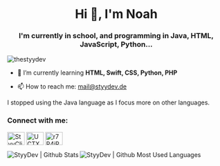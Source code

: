 <h1 align="center">Hi 👋, I'm Noah</h1>
<h3 align="center">I'm currently in school, and programming in Java, HTML, JavaScript, Python...</h3>

<p align="left"> <img src="https://komarev.com/ghpvc/?username=thestyydev&label=Profile%20views&color=0e75b6&style=flat" alt="thestyydev" /> </p>


- 🌱 I’m currently learning **HTML, Swift, CSS, Python, PHP**

- 📫 How to reach me: mail@styydev.de

I stopped using the Java language as I focus more on other languages.

<h3 align="left">Connect with me:</h3>
<p align="left">
<a href="https://twitter.com/StyyDev" target="blank"><img align="center" src="https://cdn.jsdelivr.net/npm/simple-icons@3.0.1/icons/twitter.svg" alt="StyyClient" height="30" width="40" /></a>
<a href="https://youtube.com/channel/UCTXVEP8mJOilMbPEaFgbOgw" target="blank"><img align="center" src="https://cdn.jsdelivr.net/npm/simple-icons@3.0.1/icons/youtube.svg" alt="UCTXVEP8mJOilMbPEaFgbOgw" height="30" width="40" /></a>
<a href="https://dsc.gg/styydev" target="blank"><img align="center" src="https://cdn.jsdelivr.net/npm/simple-icons@3.0.1/icons/discord.svg" alt="r7R4jRT" height="30" width="40" /></a>
</p>


<img align="left" alt="StyyDev | Github Stats" src="https://github-readme-stats.vercel.app/api?username=thestyydev&count_private=true&show_icons=true&hide_border=true5&bg_color=30,e96443,904e95&title_color=fff&text_color=fff" />
<img align="left" alt="StyyDev | Github Most Used Languages" src="https://github-readme-stats.vercel.app/api/top-langs/?username=thestyydev&count_private=true&show_icons=true&hide_border=true5&bg_color=30,e96443,904e95&title_color=fff&text_color=fff" />
<br><br />
<h3 align="left"
